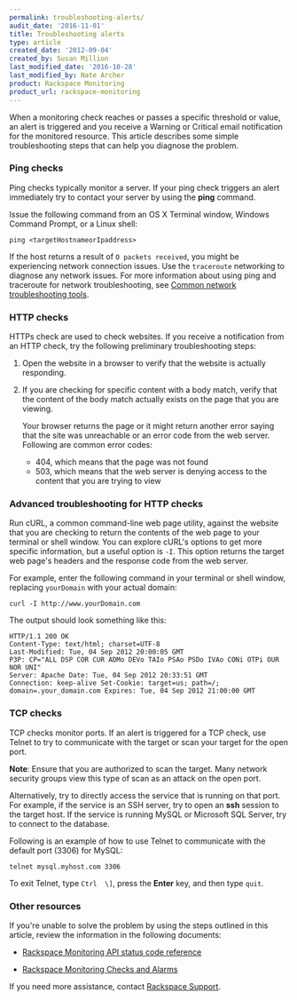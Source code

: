```yaml
---
permalink: troubleshooting-alerts/
audit_date: '2016-11-01'
title: Troubleshooting alerts
type: article
created_date: '2012-09-04'
created_by: Susan Million
last_modified_date: '2016-10-28'
last_modified_by: Nate Archer
product: Rackspace Monitoring
product_url: rackspace-monitoring
---
```


When a monitoring check reaches or passes a specific threshold or value,
an alert is triggered and you receive a Warning or Critical email
notification for the monitored resource. This article describes some
simple troubleshooting steps that can help you diagnose the problem.

### Ping checks

Ping checks typically monitor a server. If your ping check triggers an alert immediately try to contact your server by using the
**ping** command.

Issue the following command from an OS X Terminal window, Windows
Command Prompt, or a Linux shell:

    ping <targetHostnameorIpaddress>

If the host returns a result of `O packets received`, you might be experiencing network connection issues. Use the `traceroute` networking to diagnose any network issues. For more information about using ping and traceroute for network troubleshooting, see [Common network troubleshooting tools](/how-to/common-network-troubleshooting-tools/).

### HTTP checks

HTTPs check are used to check websites. If you receive a notification
from an HTTP check, try the following preliminary troubleshooting steps:

1.  Open the website in a browser to verify that the website is
    actually responding.
    
2.  If you are checking for specific content with a body match, verify
    that the content of the body match actually exists on the page that
    you are viewing.

    Your browser returns the page or it might return another error saying that the site was unreachable or an error code from the web server. Following are common error codes:

    -   404, which means that the page was not found
    -   503, which means that the web server is denying access to the
        content that you are trying to view

### Advanced troubleshooting for HTTP checks

Run cURL, a common command-line web page utility, against the website
that you are checking to return the contents of the web page to your
terminal or shell window. You can explore cURL's options to get more
specific information, but a useful option is `-I`. This option returns
the target web page's headers and the response code from the web server.

For example, enter the following command in your terminal or shell
window, replacing `yourDomain` with your actual domain:

    curl -I http://www.yourDomain.com

The output should look something like this:

    HTTP/1.1 200 OK
    Content-Type: text/html; charset=UTF-8
    Last-Modified: Tue, 04 Sep 2012 20:00:05 GMT
    P3P: CP="ALL DSP COR CUR ADMo DEVo TAIo PSAo PSDo IVAo CONi OTPi OUR NOR UNI"
    Server: Apache Date: Tue, 04 Sep 2012 20:33:51 GMT
    Connection: keep-alive Set-Cookie: target=us; path=/; domain=.your_domain.com Expires: Tue, 04 Sep 2012 21:00:00 GMT

### TCP checks

TCP checks monitor ports. If an alert is triggered for a TCP check, use Telnet to try to communicate with the target or scan your target for the open port.

**Note**: Ensure that you are authorized to scan the target. Many
network security groups view this type of scan as an attack on the open
port.

Alternatively, try to directly access the service that is running on
that port. For example, if the service is an SSH server, try to open an
**ssh** session to the target host. If the service is running MySQL or
Microsoft SQL Server, try to connect to the database. 

Following is an
example of how to use Telnet to communicate with the default port
(3306) for MySQL:

    telnet mysql.myhost.com 3306

To exit Telnet, type `Ctrl  \]`, press the **Enter** key, and then type `quit`.

### Other resources

If you're unable to solve the problem by using the steps outlined in this
article, review the information in the following documents:

- [Rackspace Monitoring API status code reference](https://developer.rackspace.com/docs/rackspace-monitoring/v1/tech-ref-info/check-type-reference/#check-status-codes)

- [Rackspace Monitoring Checks and Alarms](/how-to/rackspace-monitoring-checks-and-alarms/)

If you need more assistance, contact [Rackspace Support](https://www.rackspace.com/support).

